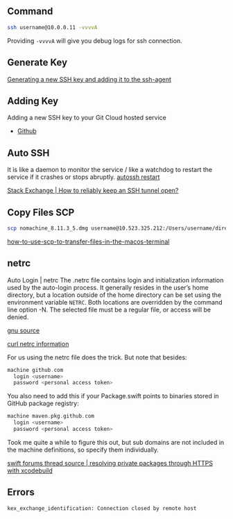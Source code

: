 

## Command

```sh
ssh username@10.0.0.11 -vvvvA
```

Providing `-vvvvA` will give you debug logs for ssh connection.


## Generate Key

[Generating a new SSH key and adding it to the ssh-agent](https://docs.github.com/en/authentication/connecting-to-github-with-ssh/generating-a-new-ssh-key-and-adding-it-to-the-ssh-agent)


## Adding Key

Adding a new SSH key to your Git Cloud hosted service
- [Github](https://docs.github.com/en/authentication/connecting-to-github-with-ssh/adding-a-new-ssh-key-to-your-github-account) 


## Auto SSH

It is like a daemon to monitor the service / like a watchdog to restart the service if it crashes or stops abruptly.
[autossh restart](https://www.harding.motd.ca/autossh/)

 [Stack Exchange | How to reliably keep an SSH tunnel open?](https://superuser.com/questions/37738/how-to-reliably-keep-an-ssh-tunnel-open) 


## Copy Files SCP


```sh
scp nomachine_8.11.3_5.dmg username@10.523.325.212:/Users/username/directoryName
```

[how-to-use-scp-to-transfer-files-in-the-macos-terminal](https://appleinsider.com/inside/macos/tips/how-to-use-scp-to-transfer-files-in-the-macos-terminal)



## netrc

Auto Login | netrc
The .netrc file contains login and initialization information used by the auto-login process. It generally resides in the user’s home directory, but a location outside of the home directory can be set using the environment variable `NETRC`. Both locations are overridden by the command line option -N. The selected file must be a regular file, or access will be denied.

[gnu source](https://www.gnu.org/software/inetutils/manual/html_node/The-_002enetrc-file.html)

[curl netrc information](https://everything.curl.dev/usingcurl/netrc.html)

For us using the netrc file does the trick. But note that besides:

```swift
machine github.com
  login <username>
  password <personal access token>
```

You also need to add this if your Package.swift points to binaries stored in GitHub package registry:

```swift
machine maven.pkg.github.com
  login <username>
  password <personal access token>
```

Took me quite a while to figure this out, but sub domains are not included in the machine definitions, so specify them individually.

[swift forums thread source | resolving private packages through HTTPS with xcodebuild](https://forums.swift.org/t/support-for-resolving-private-packages-through-https-with-xcodebuild/48581)


## Errors

`kex_exchange_identification: Connection closed by remote host`
